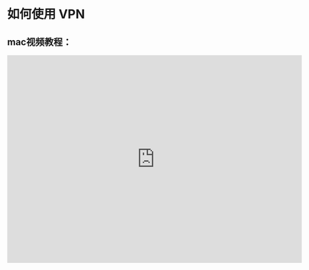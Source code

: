 # 如何使用 VPN

##  mac视频教程：


<iframe height=480 width=680 src="http://static.video.qq.com/TPout.swf?auto=1&vid=w01303g854n" frameborder=0 allowfullscreen></iframe>
